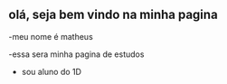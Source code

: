 ## olá, seja bem vindo na minha pagina

-meu nome é matheus

-essa sera minha pagina de estudos 

- sou aluno do 1D
